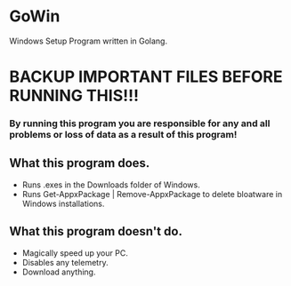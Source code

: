 # GoWin
Windows Setup Program written in Golang.

# BACKUP IMPORTANT FILES BEFORE RUNNING THIS!!!
### By running this program you are responsible for any and all problems or loss of data as a result of this program!

## What this program does.
  - Runs .exes in the Downloads folder of Windows.
  - Runs Get-AppxPackage | Remove-AppxPackage to delete bloatware in Windows installations.
 
## What this program doesn't do.
  - Magically speed up your PC.
  - Disables any telemetry.
  - Download anything.
